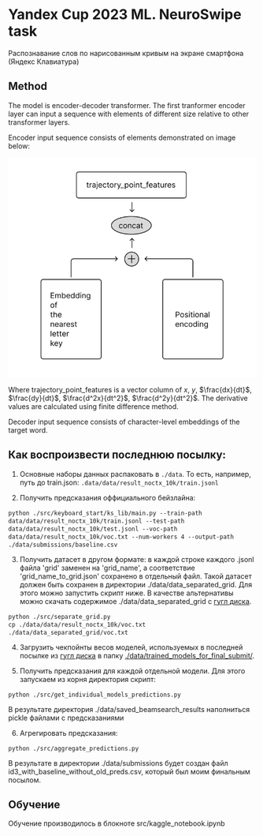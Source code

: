 # Yandex Cup 2023 ML. NeuroSwipe task

Распознавание слов по&nbsp;нарисованным кривым на&nbsp;экране смартфона (Яндекс Клавиатура)

## Method

The model is encoder-decoder transformer.
The first tranformer encoder layer can input a sequence with elements of different size relative to other transformer layers.

Encoder input sequence consists of elements demonstrated on image below:

![Here should be an image of encoder_input_sequence_element](./REAME_materials/encoder_input_sequence_element.svg)

Where trajectory_point_features is a vector column of $x$, $y$, $\frac{dx}{dt}$, $\frac{dy}{dt}$, $\frac{d^2x}{dt^2}$, $\frac{d^2y}{dt^2}$. The derivative values are calculated using finite difference method.

Decoder input sequence consists of character-level embeddings of the target word.


## Как воспроизвести последнюю посылку:

1. Основные наборы данных распаковать в `./data`. То есть, например, путь до train.json: `.data/data/result_noctx_10k/train.jsonl`

2. Получить предсказания оффициального бейзлайна:

```shell
python ./src/keyboard_start/ks_lib/main.py --train-path data/data/result_noctx_10k/train.jsonl --test-path data/data/result_noctx_10k/test.jsonl --voc-path data/data/result_noctx_10k/voc.txt --num-workers 4 --output-path ./data/submissions/baseline.csv
```

3. Получить датасет в другом формате: в каждой строке каждого .jsonl файла 'grid' заменен на 'grid_name', а соответствие 'grid_name_to_grid.json' сохранено в отдельный файл. Такой датасет должен быть сохранен в директории ./data/data_separated_grid. Для этого можно запустить скрипт ниже. В качестве альтернативы можно скачать содержимое ./data/data_separated_grid c [гугл диска](https://drive.google.com/drive/folders/1rRBUKUC0D6eZBJqT9qKs5fKQLl-gboej?usp=sharing).

```shell
python ./src/separate_grid.py
cp ./data/data/result_noctx_10k/voc.txt ./data/data_separated_grid/voc.txt
```

4. Загрузить чекпойнты весов моделей, используемых в последней посылке из [гугл диска](https://drive.google.com/drive/folders/1-iFPYCcRYy-tEu14Ry6xU6SMMf3eCjn6?usp=sharing) в папку [./data/trained_models_for_final_submit/](./data/trained_models_for_final_submit/).

5. Получить предсказания для каждой отдельной модели. Для этого запускаем из корня директория скрипт:

```shell
python ./src/get_individual_models_predictions.py
```

В результате директория ./data/saved_beamsearch_results наполниться pickle файлами с предсказаниями

6. Агрегировать предсказания:

```shell
python ./src/aggregate_predictions.py
```

В результате в директории ./data/submissions будет создан файл id3_with_baseline_without_old_preds.csv, который был моим финальным посылом.


## Обучение
Обучение производилось в блокноте src/kaggle_notebook.ipynb

<!-- Перед побучением необходимо очистить тренировочный датасет -->